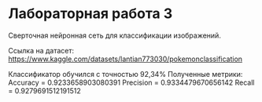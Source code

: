 # Лабораторная работа 3
Сверточная нейронная сеть для классификации изображений.

Ссылка на датасет: https://www.kaggle.com/datasets/lantian773030/pokemonclassification

Классификатор обучился с точностью 92,34%
Полученные метрики:
Accuracy = 0.9233658903080391
Precision = 0.9334479670656142
Recall = 0.9279691512191512
